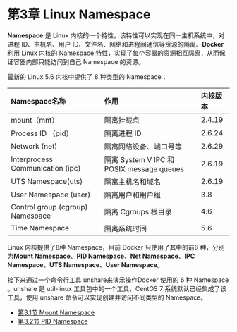 # 第3章 Linux Namespace

**Namespace** 是 Linux 内核的一个特性，该特性可以实现在同一主机系统中，对进程 ID、主机名、用户 ID、文件名、网络和进程间通信等资源的隔离。**Docker** 利用 Linux 内核的 Namespace 特性，实现了每个容器的资源相互隔离，从而保证容器内部只能访问到自己 Namespace 的资源。

最新的 Linux 5.6 内核中提供了 8 种类型的 Namespace：

| Namespace名称                    | 作用                                      | 内核版本 |
| :------------------------------- | :---------------------------------------- | :------- |
| mount（mnt）                     | 隔离挂载点                                | 2.4.19   |
| Process ID （pid）               | 隔离进程 ID                               | 2.6.24   |
| Network (net)                    | 隔离网络设备、端口号等                    | 2.6.29   |
| Interprocess Communication (ipc) | 隔离 System V IPC 和 POSIX message queues | 2.6.19   |
| UTS Namespace(uts)               | 隔离主机名和域名                          | 2.6.19   |
| User Namespace (user)            | 隔离用户和用户组                          | 3.8      |
| Control group (cgroup) Namespace | 隔离 Cgroups 根目录                       | 4.6      |
| Time Namespace                   | 隔离系统时间                              | 5.6      |

Linux 内核提供了8种 Namespace，目前 Docker 只使用了其中的前6 种，分别为**Mount Namespace**、**PID Namespace**、**Net Namespace**、**IPC Namespace**、**UTS Namespace**、**User Namespace**。

接下来通过一个命令行工具 unshare来演示操作Docker 使用的 6 种 Namespace 。unshare 是 util-linux 工具包中的一个工具，CentOS 7 系统默认已经集成了该工具，使用 unshare 命令可以实现创建并访问不同类型的 Namespace。

- [第3.1节 Mount Namespace](chapter3.1.md)
- [第3.2节 PID Namespace](chapter3.2.md)

